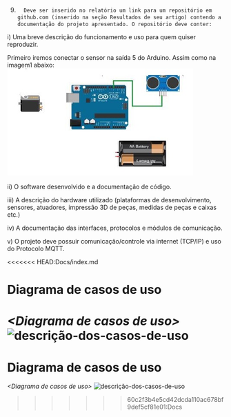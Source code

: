 9.       Deve ser inserido no relatório um link para um repositório em github.com (inserido na seção Resultados de seu artigo) contendo a documentação do projeto apresentado. O repositório deve conter:

i)         Uma breve descrição do funcionamento e uso para quem quiser reproduzir.

Primeiro iremos conectar o sensor na saída 5 do Arduino. Assim como na imagem1 abaixo:
![descrição-img](/Docs/img/img1.jpeg)

ii)       O software desenvolvido e a documentação de código.

iii)      A descrição do hardware utilizado (plataformas de desenvolvimento, sensores, atuadores, impressão 3D de peças, medidas de peças e caixas etc.)

iv)      A documentação das interfaces, protocolos e módulos de comunicação.

v)       O projeto deve possuir comunicação/controle via internet (TCP/IP) e uso do Protocolo MQTT.

<<<<<<< HEAD:Docs/index.md

# Diagrama de casos de uso

*&lt;Diagrama de casos de uso&gt;*
![descrição-dos-casos-de-uso](casosdeuso.jpeg)
=======
# Diagrama de casos de uso

*&lt;Diagrama de casos de uso&gt;*
![descrição-dos-casos-de-uso](casosdeuso.jpeg)
>>>>>>> 60c2f3b4e5cd42dcda110ac678bf9def5cf81e01:Docs

